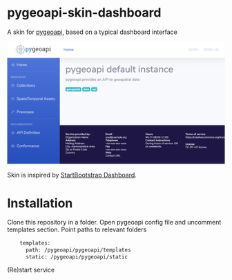# pygeoapi-skin-dashboard
A skin for [pygeoapi](http://pygeoapi.io), based on a typical dashboard interface

![Snapshot of skin](snap.png)

Skin is inspired by [StartBootstrap Dashboard](https://startbootstrap.com/theme/sb-admin-2).

# Installation

Clone this repository in a folder.
Open pygeoapi config file and uncomment templates section.
Point paths to relevant folders

```YML
    templates:
      path: /pygeoapi/pygeoapi/templates
      static: /pygeoapi/pygeoapi/static
```

(Re)start service
